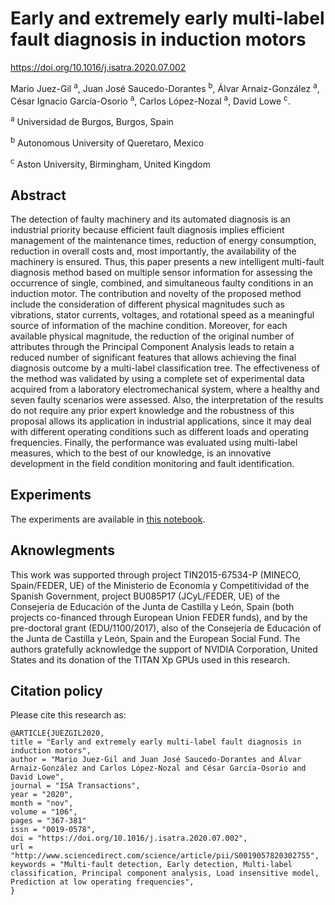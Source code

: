 # Early and extremely early multi-label fault diagnosis in induction motors

https://doi.org/10.1016/j.isatra.2020.07.002

Mario Juez-Gil <sup>a</sup>, Juan José Saucedo-Dorantes <sup>b</sup>, Álvar Arnaiz-González <sup>a</sup>, César Ignacio García-Osorio <sup>a</sup>, Carlos López-Nozal <sup>a</sup>, David Lowe <sup>c</sup>.

<sup>a</sup> Universidad de Burgos, Burgos, Spain

<sup>b</sup> Autonomous University of Queretaro, Mexico

<sup>c</sup> Aston University, Birmingham, United Kingdom

## Abstract

The detection of faulty machinery and its automated diagnosis is an industrial priority because efficient fault diagnosis implies efficient management of the maintenance times, reduction of energy consumption, reduction in overall costs and, most importantly, the availability of the machinery is ensured. Thus, this paper presents a new intelligent multi-fault diagnosis method based on multiple sensor information for assessing the occurrence of single, combined, and simultaneous faulty conditions in an induction motor. The contribution and novelty of the proposed method include the consideration of different physical magnitudes such as vibrations, stator currents, voltages, and rotational speed as a meaningful source of information of the machine condition. Moreover, for each available physical magnitude, the reduction of the original number of attributes through the Principal Component Analysis leads to retain a reduced number of significant features that allows achieving the final diagnosis outcome by a multi-label classification tree. The effectiveness of the method was validated by using a complete set of experimental data acquired from a laboratory electromechanical system, where a healthy and seven faulty scenarios were assessed. Also, the interpretation of the results do not require any prior expert knowledge and the robustness of this proposal allows its application in industrial applications, since it may deal with different operating conditions such as different loads and operating frequencies. Finally, the performance was evaluated using multi-label measures, which to the best of our knowledge, is an innovative development in the field condition monitoring and fault identification.

## Experiments

The experiments are available in [this notebook](experiments.ipynb).

## Aknowlegments

This work was supported through project TIN2015-67534-P (MINECO, Spain/FEDER, UE) of the Ministerio de Economía y Competitividad of the Spanish Government, project BU085P17 (JCyL/FEDER, UE) of the Consejería de Educación of the Junta de Castilla y León, Spain (both projects co-financed through European Union FEDER funds), and by the pre-doctoral grant (EDU/1100/2017), also of the Consejería de Educación of the Junta de Castilla y León, Spain and the European Social Fund. The authors gratefully acknowledge the support of NVIDIA Corporation, United States and its donation of the TITAN Xp GPUs used in this research.



## Citation policy

Please cite this research as:

```
@ARTICLE{JUEZGIL2020,
title = "Early and extremely early multi-label fault diagnosis in induction motors",
author = "Mario Juez-Gil and Juan José Saucedo-Dorantes and Álvar Arnaiz-González and Carlos López-Nozal and César García-Osorio and David Lowe",
journal = "ISA Transactions",
year = "2020",
month = "nov",
volume = "106",
pages = "367-381"
issn = "0019-0578",
doi = "https://doi.org/10.1016/j.isatra.2020.07.002",
url = "http://www.sciencedirect.com/science/article/pii/S0019057820302755",
keywords = "Multi-fault detection, Early detection, Multi-label classification, Principal component analysis, Load insensitive model, Prediction at low operating frequencies",
}
```
